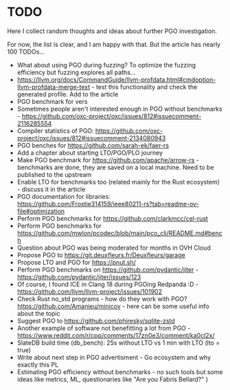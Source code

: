 # TODO

Here I collect random thoughts and ideas about further PGO investigation.

For now, the list is clear, and I am happy with that. But the article has nearly 100 TODOs...

* What about using PGO during fuzzing? To optimize the fuzzing efficiency but fuzzing explores all paths...
* <https://llvm.org/docs/CommandGuide/llvm-profdata.html#cmdoption-llvm-profdata-merge-text> - test this functionality and check the generated profile. Add to the article
* PGO benchmark for vers
* Sometimes people aren't interested enough in PGO without benchmarks - <https://github.com/oxc-project/oxc/issues/812#issuecomment-2116285554>
* Compiler statistics of PGO: <https://github.com/oxc-project/oxc/issues/812#issuecomment-2134080943>
* PGO benches for https://github.com/sarah-ek/faer-rs
* Add a chapter about starting LTO/PGO/PLO journey
* Make PGO benchmark for <https://github.com/apache/arrow-rs> - benchmarks are done, they are saved on a local machine. Need to be published to the upstream
* Enable LTO for benchmarks too (related mainly for the Rust ecosystem) - discuss it in the article
* PGO documentation for libraries: https://github.com/Frostie314159/ieee80211-rs?tab=readme-ov-file#optimization
* Perform PGO benchmarks for https://github.com/clarkmcc/cel-rust
* Perform PGO benchmarks for https://github.com/mwlon/pcodec/blob/main/pco_cli/README.md#bench
* Question about PGO was being moderated for months in OVH Cloud
* Propose PGO to https://git.deuxfleurs.fr/Deuxfleurs/garage
* Propose LTO and PGO for https://pnut.sh/
* Perform PGO benchmarks on https://github.com/pydantic/jiter - https://github.com/pydantic/jiter/issues/123
* Of course, I found ICE in Clang 18 during PGOing Redpanda :D - https://github.com/llvm/llvm-project/issues/101902
* Check Rust no_std programs - how do they work with PGO? https://github.com/Amanieu/minicov - here can be some useful info about the topic
* Suggest PGO to https://github.com/phiresky/sqlite-zstd
* Another example of software not benefitting a lot from PGO - https://www.reddit.com/r/cpp/comments/17zn0e3/comment/ka0cl2x/
* SlateDB build time (db_bench): 25s without LTO vs 1 min with LTO (lto = true)
* Write about next step in PGO advertisment - Go ecosystem and why exactly this PL
* Estimating PGO efficiency without benchmarks - no such tools but some ideas like metrics, ML, questionaries like "Are you Fabris Bellard?" )
